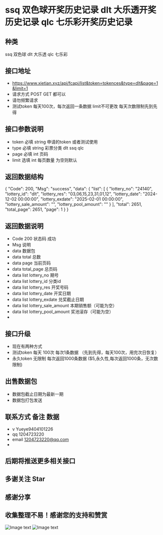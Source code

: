 ssq 双色球开奖历史记录
dlt 大乐透开奖历史记录
qlc 七乐彩开奖历史记录
===============
## 种类
  ssq 双色球 dlt 大乐透  qlc 七乐彩
## 接口地址
* https://www.xietian.xyz/api/fcapi/list&token=tokences&type=dlt&page=1&limit=1
* 请求方式 POST GET 都可以
* 请勿频繁请求
* 测试token 每天100次，每次返回一条数据 limit不可更改 每天次数限制先到先得

## 接口参数说明
* token 必填 string  申请的token 或者测试使用
* type  必填 string  彩票分类 dlt  ssq  qlc
* page  必填 int     页码
* limit 选填 int     每页数量 为空则默认

## 返回数据结构
{
"Code": 200,
"Msg": "success",
"data": {
"list": [
{
"lottery_no": "24140",
"lottery_id": "dlt",
"lottery_res": "03,06,15,23,31,01,12",
"lottery_date": "2024-12-02 00:00:00",
"lottery_exdate": "2025-02-01 00:00:00",
"lottery_sale_amount": "",
"lottery_pool_amount": ""
}
],
"total": 2651,
"total_page": 2651,
"page": 1
}
}

## 返回数据说明
* Code 200 状态码 成功
* Msg 说明
* data 数据包
* data total 总数
* data page 当前页码
* data total_page 总页码
* data list lottery_no 期号
* data list lottery_id 分类id
* data list lottery_res 开奖号码
* data list lottery_date 开奖日期
* data list lottery_exdate 兑奖截止日期
* data list lottery_sale_amount 本期销售额（可能为空）
* data list lottery_pool_amount 奖池滚存（可能为空）
*

## 接口升级
* 现在有两种方式
* 测试token 每天 100次 每次1条数据 （先到先得，每天100次，用完次日恢复）
* 永久token 无限制 每次返回1000条数据 ($5,永久性,每次返回1000条，无次数限制)

## 出售数据包
* 数据包截止日期为最新一期
* 数据包打包发送

## 联系方式 备注 数据
* v Yueye9404101226
* qq 1204723220
* email 1204723220@qq.com
* 

## 后期将推送更多相关接口
## 多谢关注 Star
## 感谢分享

## 收集整理不易！感谢您的支持和赞赏
![Image text](https://www.xietian.xyz/uploads/pay/www.jpg)
![Image text](https://www.xietian.xyz/uploads/pay/zzz.jpg)


